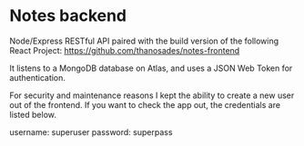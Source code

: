 # Notes backend

Node/Express RESTful API paired with the build version of
the following React Project: https://github.com/thanosades/notes-frontend

It listens to a MongoDB database on Atlas, and uses a
JSON Web Token for authentication.

For security and maintenance reasons I kept the ability
to create a new user out of the frontend. If you want to
check the app out, the credentials are listed below.

username: superuser
password: superpass
